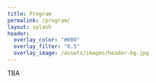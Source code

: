 ```yaml
---
title: Program
permalink: /program/
layout: splash
header:
  overlay_color: "#000"
  overlay_filter: "0.5"
  overlay_image: /assets/images/header-bg.jpg
---
```


TBA